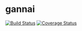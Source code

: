 # gannai

[![Build Status](https://travis-ci.org/elsid/gannai.svg?branch=master)](https://travis-ci.org/elsid/gannai)
[![Coverage Status](https://coveralls.io/repos/github/elsid/gannai/badge.svg?branch=master)](https://coveralls.io/github/elsid/gannai?branch=master)
